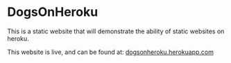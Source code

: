 DogsOnHeroku
============

This is a static website that will demonstrate the ability of static websites on heroku.

This website is live, and can be found at: [dogsonheroku.herokuapp.com](http://dogsonheroku.herokuapp.com)
